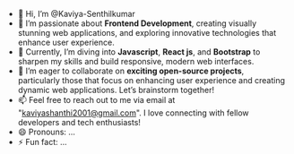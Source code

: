 - 👋 Hi, I’m @Kaviya-Senthilkumar
- 👀 I’m passionate about **Frontend Development**, creating visually stunning web applications, and exploring innovative technologies that enhance user experience.
- 🌱 Currently, I’m diving into **Javascript**, **React js**, and **Bootstrap** to sharpen my skills and build responsive, modern web interfaces.
- 💞️ I’m eager to collaborate on **exciting open-source projects**, particularly those that focus on enhancing user experience and creating dynamic web applications. Let’s brainstorm together!
- 📫 Feel free to reach out to me via email at "kaviyashanthi2001@gmail.com". I love connecting with fellow developers and tech enthusiasts!
- 😄 Pronouns: ...
- ⚡ Fun fact: ...

<!---
Kaviya-sk/Kaviya-sk is a ✨ special ✨ repository because its `README.md` (this file) appears on your GitHub profile.
You can click the Preview link to take a look at your changes.
--->
